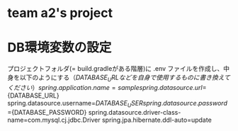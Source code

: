 # team a2's project

# DB環境変数の設定
プロジェクトフォルダ(= build.gradleがある階層)に .env ファイルを作成し、中身を以下のようにする（${DATABASE_URL}などを自身で使用するものに書き換えてください）
spring.application.name=sample
spring.datasource.url=${DATABASE_URL}
spring.datasource.username=${DATABASE_USER}
spring.datasource.password=${DATABASE_PASSWORD}
spring.datasource.driver-class-name=com.mysql.cj.jdbc.Driver
spring.jpa.hibernate.ddl-auto=update
